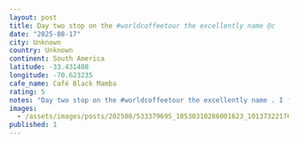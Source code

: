 ```yaml
---
layout: post
title: Day two stop on the #worldcoffeetour the excellently name @c
date: "2025-08-17"
city: Unknown
country: Unknown
continent: South America
latitude: -33.431408
longitude: -70.623235
cafe_name: Café Black Mamba
rating: 5
notes: "Day two stop on the #worldcoffeetour the excellently name . I forgot the absolute delight of orange espresso tonics that seem to be prevalent in Latin America, and this hot banana bread is perhaps the best banana bread I-'ve had not made by a mother. Humorous aside: I-'ve managed to get good enough at the first few exchanges that it gives the impression I know Spanish, which is very much not the case."
images:
  - /assets/images/posts/202508/533379695_18530310286001623_1013732217697870311_n_18493281931069534.jpg
published: 1
---
```


